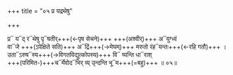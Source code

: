 +++
title = "०५ प्र यद्रथेषु"

+++


प्र᳓ य᳓द् र᳓थेषु पृ᳓षतीर्+++(←पृष सेचने)+++ +++(अश्वीर्)+++ अ᳓युग्ध्वं  
वा᳓जे +++(ऽपेक्षिते सति)+++ अ᳓द्रिं+++(→मेघम्)+++ मरुतो रंह᳓यन्तः+++(←रहि गतौ)+++ ।  
उता᳓ऽरुष᳓स्य+++(→विगतविद्युत्कोपस्य)+++ वि᳓ ष्यन्ति धा᳓राश्  
+++(परिमित-)+++च᳓र्मेवोद᳓भिर् व्य् उ᳙न्दन्ति भू᳓म+++(=बहु)+++ ॥ ०५॥
